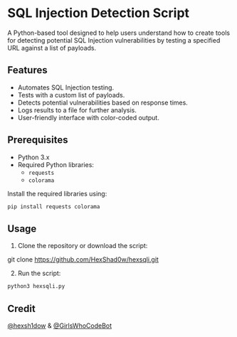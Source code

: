 # SQL Injection Detection Script

A Python-based tool designed to help users understand how to create tools for detecting potential SQL Injection vulnerabilities by testing a specified URL against a list of payloads.

## Features

- Automates SQL Injection testing.
- Tests with a custom list of payloads.
- Detects potential vulnerabilities based on response times.
- Logs results to a file for further analysis.
- User-friendly interface with color-coded output.

## Prerequisites

- Python 3.x
- Required Python libraries:
  - `requests`
  - `colorama`

Install the required libraries using:

```bash
pip install requests colorama
```
## Usage

1. Clone the repository or download the script:

git clone https://github.com/HexShad0w/hexsqli.git


2. Run the script:

```bash
python3 hexsqli.py
```

## Credit 

<a href="https://x.com/hexsh1dow">@hexsh1dow</a> &
<a href="https://x.com/GirlsWhoCodeBot">@GirlsWhoCodeBot</a>
